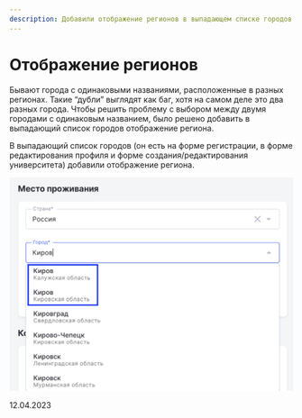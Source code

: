 ```yaml
---
description: Добавили отображение регионов в выпадающем списке городов
---
```


# Отображение регионов

Бывают города с одинаковыми названиями, расположенные в разных регионах. Такие “дубли” выглядят как баг, хотя на самом деле это два разных города. Чтобы решить проблему с выбором между двумя городами с одинаковым названием, было решено добавить в выпадающий список городов отображение региона.

В выпадающий список городов (он есть на форме регистрации, в форме редактирования профиля и форме создания/редактирования университета) добавили отображение региона.

![](<../../.gitbook/assets/image (1) (3) (2).png>)

12.04.2023
